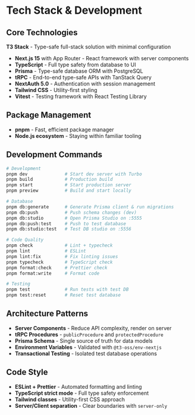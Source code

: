 # Tech Stack & Development

## Core Technologies

**T3 Stack** - Type-safe full-stack solution with minimal configuration
- **Next.js 15** with App Router - React framework with server components
- **TypeScript** - Full type safety from database to UI
- **Prisma** - Type-safe database ORM with PostgreSQL
- **tRPC** - End-to-end type-safe APIs with TanStack Query
- **NextAuth 5.0** - Authentication with session management
- **Tailwind CSS** - Utility-first styling
- **Vitest** - Testing framework with React Testing Library

## Package Management

- **pnpm** - Fast, efficient package manager
- **Node.js ecosystem** - Staying within familiar tooling

## Development Commands

```bash
# Development
pnpm dev              # Start dev server with Turbo
pnpm build            # Production build
pnpm start            # Start production server
pnpm preview          # Build and start locally

# Database
pnpm db:generate      # Generate Prisma client & run migrations
pnpm db:push          # Push schema changes (dev)
pnpm db:studio        # Open Prisma Studio on :5555
pnpm db:push:test     # Push to test database
pnpm db:studio:test   # Test DB studio on :5556

# Code Quality
pnpm check            # Lint + typecheck
pnpm lint             # ESLint
pnpm lint:fix         # Fix linting issues
pnpm typecheck        # TypeScript check
pnpm format:check     # Prettier check
pnpm format:write     # Format code

# Testing
pnpm test             # Run tests with test DB
pnpm test:reset       # Reset test database
```

## Architecture Patterns

- **Server Components** - Reduce API complexity, render on server
- **tRPC Procedures** - `publicProcedure` and `protectedProcedure`
- **Prisma Schema** - Single source of truth for data models
- **Environment Variables** - Validated with `@t3-oss/env-nextjs`
- **Transactional Testing** - Isolated test database operations

## Code Style

- **ESLint + Prettier** - Automated formatting and linting
- **TypeScript strict mode** - Full type safety enforcement
- **Tailwind classes** - Utility-first CSS approach
- **Server/Client separation** - Clear boundaries with `server-only`